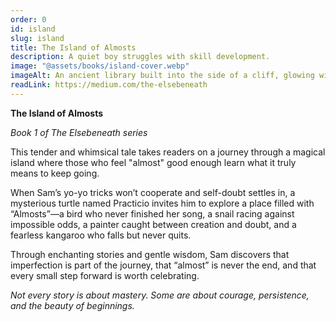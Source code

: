 ```yaml
---
order: 0
id: island
slug: island
title: The Island of Almosts
description: A quiet boy struggles with skill development.
image: "@assets/books/island-cover.webp"
imageAlt: An ancient library built into the side of a cliff, glowing with soft lantern light.
readLink: https://medium.com/the-elsebeneath
---
```


**The Island of Almosts**

_Book 1 of The Elsebeneath series_

This tender and whimsical tale takes readers on a journey through a magical island where those who feel "almost" good enough learn what it truly means to keep going.

When Sam’s yo-yo tricks won’t cooperate and self-doubt settles in, a mysterious turtle named Practicio invites him to explore a place filled with “Almosts”—a bird who never finished her song, a snail racing against impossible odds, a painter caught between creation and doubt, and a fearless kangaroo who falls but never quits.

Through enchanting stories and gentle wisdom, Sam discovers that imperfection is part of the journey, that “almost” is never the end, and that every small step forward is worth celebrating.

_Not every story is about mastery. Some are about courage, persistence, and the beauty of beginnings._
